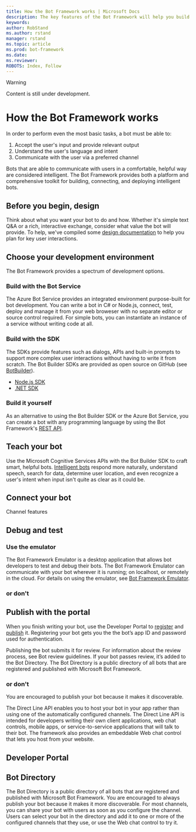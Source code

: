 ```yaml
---
title: How the Bot Framework works | Microsoft Docs
description: The key features of the Bot Framework will help you build powerful and intelligent bots.
keywords:
author: RobStand
ms.author: rstand
manager: rstand
ms.topic: article
ms.prod: bot-framework
ms.date:
ms.reviewer:
ROBOTS: Index, Follow
---
```

>[!WARNING]
> Content is still under development.

# How the Bot Framework works

In order to perform even the most basic tasks, a bot must be able to:

1. Accept the user's input and provide relevant output
2. Understand the user's language and intent
3. Communicate with the user via a preferred channel

Bots that are able to communicate with users in a comfortable, helpful way are considered intelligent.
The Bot Framework provides both a platform and comprehensive toolkit for building, connecting, and deploying intelligent bots.

## Before you begin, design

Think about what you want your bot to do and how. Whether it's simple text Q&A or a rich, interactive exchange, consider what value the bot will provide. To help, we've compiled some [design documentation](bot-design-best-practices.md) to help you plan for key user interactions.

## Choose your development environment

The Bot Framework provides a spectrum of development options.

### Build with the Bot Service

The Azure Bot Service provides an integrated environment purpose-built for bot development. You can write a bot in C# or Node.js, connect, test, deploy and manage it from your web broweser with no separate editor or source control required. For simple bots, you can instantiate an instance of a service without writing code at all.

### Build with the SDK

The SDKs provide features such as dialogs, APIs and built-in prompts to support more complex user interactions without having to write it from scratch.
The Bot Builder SDKs are provided as open source on GitHub (see [BotBuilder](https://github.com/Microsoft/BotBuilder)).
- [Node.js SDK](https://github.com/Microsoft/BotBuilder/tree/master/Node)
- [.NET SDK](https://github.com/Microsoft/BotBuilder/tree/master/CSharp)

### Build it yourself

As an alternative to using the Bot Builder SDK or the Azure Bot Service, you can create a bot with any programming language by using the Bot Framework's [REST API](http://docs.botframework.com/en-us/connector/overview/).

## Teach your bot

Use the Microsoft Cognitive Services APIs with the Bot Builder SDK to craft smart, helpful bots. 
[Intelligent bots](~/intelligent-bots.md) <!-- link was ~/en-us/bot-intelligence/getting-started/) but build said it was broken --> respond more naturally, understand speech, search for data, determine user location, and even recognize a user's intent when input isn't quite as clear as it could be.

## Connect your bot
Channel features

## Debug and test
### Use the emulator
The Bot Framework Emulator is a desktop application that allows bot developers to test and debug their bots. The Bot Framework Emulator can communicate with your bot wherever it is running; on localhost, or remotely in the cloud.
For details on using the emulator, see [Bot Framework Emulator](~/debug-bots-emulator.md).
### or don't

## Publish with the portal
When you finish writing your bot, use the Developer Portal to [register](~/portal-register-bot.md) and [publish](~/portal-submit-bot-directory.md) it. Registering your bot gets you the the bot’s app ID and password used for authentication.

Publishing the bot submits it for review. For information about the review process, see Bot review guidelines. If your bot passes review, it’s added to the Bot Directory. The Bot Directory is a public directory of all bots that are registered and published with Microsoft Bot Framework. 
### or don't

You are encouraged to publish your bot because it makes it discoverable.

<!--
## Bot Connector
The Bot Connector service provides the connection from your bot to text/SMS, Skype, Slack, Facebook Messenger, Office 365 mail and other channels.
The bot you write exposes a Microsoft Bot Framework-compatible API on the Internet, which allows the Bot Framework Connector service to forward messages from your bot to a user, and send user messages back to your bot. The Connector also takes care of authentication messages. -->

<!--
There are different ways for your bot to communicate with the Connector.
The Node.JS or .NET SDKs provide built-in methods for connecting to the service. A simple bot using Node.JS demonstrates this in [Create a bot with the Bot Builder SDK for Node.js](~/nodejs/bot-builder-nodejs-quickstart.md).
Bots built using .NET can also use the Bot Framework Connector SDK .NET template. -->

The Direct Line API enables you to host your bot in your app rather than using one of the automatically configured channels. The Direct Line API is intended for developers writing their own client applications, web chat controls, mobile apps, or service-to-service applications that will talk to their bot.
The framework also provides an embeddable Web chat control that lets you host from your website.

## Developer Portal


## Bot Directory
The Bot Directory is a public directory of all bots that are registered and published with Microsoft Bot Framework. You are encouraged to always publish your bot because it makes it more discoverable.
For most channels, you can share your bot with users as soon as you configure the channel.
Users can select your bot in the directory and add it to one or more of the configured channels that they use, or use the Web chat control to try it.

<!-- If you configured your bot to work with Skype, you must publish your bot to the Bot Directory and Skype apps (see Publishing your bot) before users can start using it.
Although Skype is the only channel that requires you to publish your bot to the directory, you are encouraged to always publish your bot because it makes it more discoverable. -->

